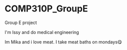 # COMP310P_GroupE
Group E project

I'm Issy and do medical engineering

Im Mika and i love meat. I take meat baths on mondays😋
